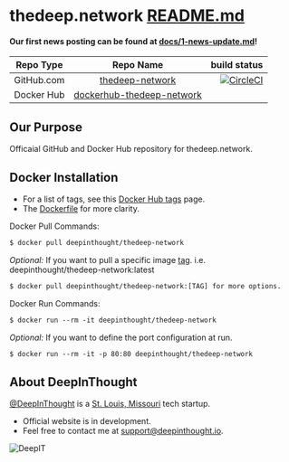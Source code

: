 thedeep.network [README.md](./README.md)
===========================
#### Our first news posting can be found at [docs/1-news-update.md](docs/1-news-update.md)!

| Repo Type     | Repo Name            | build status                      |
| ------------- |:--------------------:| ---------------------------------:|
|  GitHub.com   | [thedeep-network]    | [![CircleCI][ci-master]][master]  |
| Docker Hub    | [dockerhub-thedeep-network] | 

Our Purpose
-------

Officaial GitHub and Docker Hub repository for thedeep.network.

Docker Installation
-------
* For a list of tags, see this [Docker Hub tags](https://hub.docker.com/r/deepinthought/thedeep-network/tags/) page.
* The [Dockerfile](https://hub.docker.com/r/deepinthought/thedeep-network/~/dockerfile/) for more clarity.    

Docker Pull Commands:

```Dockerfile
$ docker pull deepinthought/thedeep-network
```

_Optional:_ If you want to pull a specific image [tag](https://hub.docker.com/r/deepinthought/thedeep-network/tags/).  i.e. deepinthought/thedeep-network:latest

```Dockerfile
$ docker pull deepinthought/thedeep-network:[TAG] for more options.
```

Docker Run Commands:

```Dockerfile
$ docker run --rm -it deepinthought/thedeep-network
```
        
_Optional:_ If you want to define the port configuration at run. 

```Dockerfile
$ docker run --rm -it -p 80:80 deepinthought/thedeep-network
```

About DeepInThought
-------
[@DeepInThought](https://github.com/DeepInThought) is a [St. Louis, Missouri](https://en.wikipedia.org/wiki/St._Louis) tech startup.  
* Official website is in development.
* Feel free to contact me at [support@deepinthought.io](mailto:support@deepinthought.io).  

![DeepIT](https://raw.githubusercontent.com/DeepInThought/deep-www/master/docs/images/deep_main.png)

[docs]: https://docs.thedeep.network
[thedeep-network]: https://github.com/DeepInThought/thedeep-network.git 
[dockerhub-thedeep-network]: https://hub.docker.com/r/deepinthought/thedeep-network/


[ci-master]: https://circleci.com/gh/DeepInThought/thedeep-network.svg?style=svg
[master]: https://circleci.com/gh/DeepInThought/thedeep-network/tree/master
